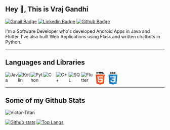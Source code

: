 ## Hey 👋, This is Vraj Gandhi
[![Gmail Badge](https://img.shields.io/badge/-vrajgandhi@hotmail.com-c14438?style=flat&logo=Gmail&logoColor=white&link=mailto:vrajgandhi@hotmail.com)](mailto:vrajgandhi@hotmail.com) 
[![Linkedin Badge](https://img.shields.io/badge/vraj2218-0072b1?style=flat&logo=Linkedin&logoColor=white&link=https://www.linkedin.com/in/vraj2218/)](https://www.linkedin.com/in/vraj2218/)
[![Github Badge](https://img.shields.io/badge/Victor-Titan-grey?style=flat&logo=github&logoColor=white&link=https://github.com/Victor-Titan/)](https://www.github.com/Victor-Titan/) <p align='left'>I'm a Software Developer who's developed Android Apps in Java and Flutter. I've also built Web Applications using Flask and written chatbots in Python.</p>
<hr />

## Languages and Libraries
<img align="left" alt="Java" width="40px" src="https://www.vectorlogo.zone/logos/java/java-icon.svg" />
<img align="left" alt="Kotlin" width="40px" src="https://www.vectorlogo.zone/logos/kotlinlang/kotlinlang-icon.svg" />
<img align="left" alt="Python" width="40px" src="https://www.vectorlogo.zone/logos/python/python-icon.svg" />
<img align="left" alt="C" width="40px" src="https://img.icons8.com/color/48/000000/c-programming.png" />
<img align="left" alt="C++" width="40px" src="https://img.icons8.com/color/2x/c-plus-plus-logo.png" />
<img align="left" alt="SQL" width="40px" src="https://img.icons8.com/color/2x/sql.png" />
<img align="left" alt="Flutter" width="40px" src="https://img.icons8.com/color/2x/flutter.png" />
<img align="left" alt="HTML5" width="40px" src="https://raw.githubusercontent.com/github/explore/80688e429a7d4ef2fca1e82350fe8e3517d3494d/topics/html/html.png" />
<img align="left" alt="CSS3" width="40px" src="https://raw.githubusercontent.com/github/explore/80688e429a7d4ef2fca1e82350fe8e3517d3494d/topics/css/css.png" />
<br />
<br />
<hr />

## Some of my Github Stats
<p align=left> <img src=https://komarev.com/ghpvc/?username=Victor-Titan alt=Victor-Titan /> </p>

[![Github stats](https://github-readme-stats.vercel.app/api?username=Victor-Titan&show_icons=true&include_all_commits=true&layout=compact&theme=tokyonight)](https://github.com/Victor-Titan/github-readme-stats)
[![Top Langs](https://github-readme-stats.vercel.app/api/top-langs/?username=Victor-Titan&layout=compact&theme=tokyonight)](https://github.com/Victor-Titan/github-readme-stats)

<!--## 🏆 GitHub Trophies
<!--
<!--[![trophy](https://github-profile-trophy.vercel.app/?username=Victor-Titan&theme=nord&column=7)](https://github.com/ryo-ma/github-profile-trophy)
